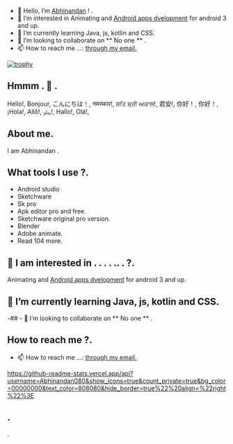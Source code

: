 - 👋 Hello, I’m <a href="https://www.github.com/Abhinandan080" target="_blank" rel="noopener noreferrer">Abhinandan</a> ! . 
- 👀 I’m interested in Animating and <a href="https://www.developers.android.com" target="_blank" rel="noopener noreferrer">Android apps dvelopment</a> for android 3 and up. 
- 🌱 I’m currently learning Java, js, kotlin and CSS. 
- 💞️ I’m looking to collaborate on ** No one ** . 
- 📫 How to reach me ...: <a href="abhinandansingh080@gmail.com" target="_blank" rel="noopener noreferrer">through my email. </a>

<!---
Abhinandan080/Abhinandan080 is a ✨ special ✨ repository because its `README.md` (this file) appears on your GitHub profile.
You can click the Preview link to take a look at your changes.
--->

[![trophy](https://github-profile-trophy.vercel.app/?username=Abhinandan080&theme=onedark)](https://github.com/ryo-ma/github-profile-trophy)


## Hmmm . 👋 . 
Hello!, Bonjour, こんにちは！, नमस्कार!, ਸਤਿ ਸ਼੍ਰੀ ਅਕਾਲ!, 君安!, 你好！, 你好！, ¡Hola!, Allô!, ہیلو!, Hallo!, Olá!,

## About me. 
I am Abhinandan . 

## What tools I use ?. 
* Android studio
* Sketchware
* Sk pro
* Apk editor pro and free. 
* Sketchware original pro version. 
* Blender
* Adobe animate. 
* Read 104 more. 

## 👀 I am interested in . . . . ..  .  ?. 
Animating and <a href="https://www.developers.android.com" target="_blank" rel="noopener noreferrer">Android apps dvelopment</a> for android 3 and up. 

## 🌱 I’m currently learning Java, js, kotlin and CSS. 

-## - 💞️ I’m looking to collaborate on ** No one ** . 

## How to reach me ?. 
- 📫 How to reach me ...: <a href="abhinandansingh080@gmail.com" target="_blank" rel="noopener noreferrer">through my email. </a>


https://github-readme-stats.vercel.app/api?username=Abhinandan080&show_icons=true&count_private=true&bg_color=00000000&text_color=808080&hide_border=true%22%20align=%22right%22%3E


## . 

   .   
